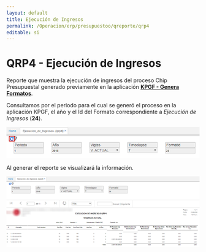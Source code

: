 ```yaml
---
layout: default
title: Ejecución de Ingresos
permalink: /Operacion/erp/presupuestoo/qreporte/qrp4
editable: si
---
```


# QRP4 - Ejecución de Ingresos

Reporte que muestra la ejecución de ingresos del proceso Chip Presupuestal generado previamente en la aplicación [**KPGF - Genera Formatos**](http://docs.oasiscom.com/Operacion/erp/contabilidad/kproceso/kpgf#proceso-chip-presupuestal).  

Consultamos por el periodo para el cual se generó el proceso en la aplicación KPGF, el año y el Id del Formato correspondiente a _Ejecución de Ingresos_ (**24**).  

![](qrp4.png)

Al generar el reporte se visualizará la información.  

![](arp44.png)


